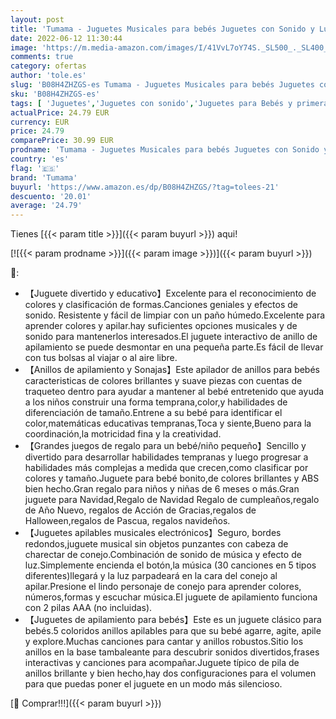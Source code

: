 ```yaml
---
layout: post
title: 'Tumama - Juguetes Musicales para bebés Juguetes con Sonido y Luces Juguetes Sonajero Musicales Juguetes Instrumentos Musicales Juguete Educativo Regalos para bebes recien nacidos niños 6 meses 1 Año 2 Años'
date: 2022-06-12 11:30:44
image: 'https://m.media-amazon.com/images/I/41VvL7oY74S._SL500_._SL400_.jpg'
comments: true
category: ofertas
author: 'tole.es'
slug: 'B08H4ZHZGS-es Tumama - Juguetes Musicales para bebés Juguetes con Sonido...'
sku: 'B08H4ZHZGS-es'
tags: [ 'Juguetes','Juguetes con sonido','Juguetes para Bebés y primera infancia','Juguetes y juegos','bebés','tumama','🇪🇸', ]
actualPrice: 24.79 EUR
currency: EUR
price: 24.79
comparePrice: 30.99 EUR
prodname: 'Tumama - Juguetes Musicales para bebés Juguetes con Sonido y Luces Juguetes Sonajero Musicales Juguetes Instrumentos Musicales Juguete Educativo Regalos para bebes recien nacidos niños 6 meses 1 Año 2 Años'
country: 'es'
flag: '🇪🇸'
brand: 'Tumama'
buyurl: 'https://www.amazon.es/dp/B08H4ZHZGS/?tag=tolees-21'
descuento: '20.01'
average: '24.79'
---
```


Tienes [{{< param title >}}]({{< param buyurl >}}) aqui!

[![{{< param prodname >}}]({{< param image >}})]({{< param buyurl >}})

🔎:

- 【Juguete divertido y educativo】Excelente para el reconocimiento de colores y clasificación de formas.Canciones geniales y efectos de sonido. Resistente y fácil de limpiar con un paño húmedo.Excelente para aprender colores y apilar.hay suficientes opciones musicales y de sonido para mantenerlos interesados.El juguete interactivo de anillo de apilamiento se puede desmontar en una pequeña parte.Es fácil de llevar con tus bolsas al viajar o al aire libre.
- 【Anillos de apilamiento y Sonajas】Este apilador de anillos para bebés caracteristicas de colores brillantes y suave piezas con cuentas de traqueteo dentro para ayudar a mantener al bebé entretenido que ayuda a los niños construir una forma temprana,color,y habilidades de diferenciación de tamaño.Entrene a su bebé para identificar el color,matemáticas educativas tempranas,Toca y siente,Bueno para la coordinación,la motricidad fina y la creatividad.
- 【Grandes juegos de regalo para un bebé/niño pequeño】Sencillo y divertido para desarrollar habilidades tempranas y luego progresar a habilidades más complejas a medida que crecen,como clasificar por colores y tamaño.Juguete para bebé bonito,de colores brillantes y ABS bien hecho.Gran regalo para niños y niñas de 6 meses o más.Gran juguete para Navidad,Regalo de Navidad Regalo de cumpleaños,regalo de Año Nuevo, regalos de Acción de Gracias,regalos de Halloween,regalos de Pascua, regalos navideños.
- 【Juguetes apilables musicales electrónicos】Seguro, bordes redondos,juguete musical sin objetos punzantes con cabeza de charectar de conejo.Combinación de sonido de música y efecto de luz.Simplemente encienda el botón,la música (30 canciones en 5 tipos diferentes)llegará y la luz parpadeará en la cara del conejo al apilar.Presione el lindo personaje de conejo para aprender colores, números,formas y escuchar música.El juguete de apilamiento funciona con 2 pilas AAA (no incluidas).
- 【Juguetes de apilamiento para bebés】Este es un juguete clásico para bebés.5 coloridos anillos apilables para que su bebé agarre, agite, apile y explore.Muchas canciones para cantar y anillos robustos.Sitio los anillos en la base tambaleante para descubrir sonidos divertidos,frases interactivas y canciones para acompañar.Juguete típico de pila de anillos brillante y bien hecho,hay dos configuraciones para el volumen para que puedas poner el juguete en un modo más silencioso.

[🛒 Comprar!!!]({{< param buyurl >}})
